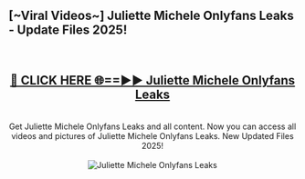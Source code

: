 <h2>[~Viral Videos~] Juliette Michele Onlyfans Leaks - Update Files 2025!</h2>
<br>
<div align="center">
<h2><a href="https://betterlinks.top/A2PfLJ" rel="nofollow">🔴 CLICK HERE 🌐==►► Juliette Michele Onlyfans Leaks</a></h2>
<br>
Get Juliette Michele Onlyfans Leaks and all content. Now you can access all videos and pictures of Juliette Michele Onlyfans Leaks. New Updated Files 2025!
<br>
<br>
<a href="https://betterlinks.top/A2PfLJ" rel="nofollow" data-target="animated-image.originalLink"><img src="https://i.ibb.co.com/WyWwxjT/player-gif2.gif" alt="Juliette Michele Onlyfans Leaks" style="max-width: 100%; display: inline-block;" data-target="animated-image.originalImage"></a>
</div>
<br>
